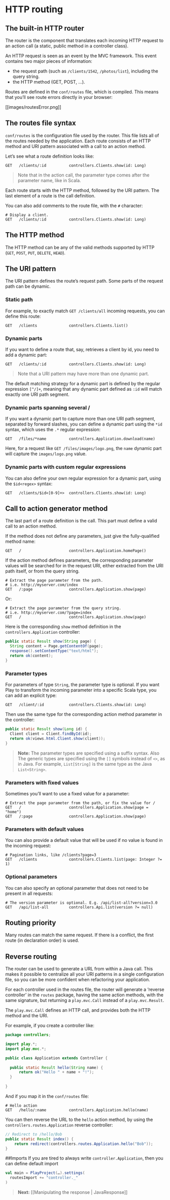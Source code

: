 <!--- Copyright (C) 2009-2013 Typesafe Inc. <http://www.typesafe.com> -->
# HTTP routing

## The built-in HTTP router

The router is the component that translates each incoming HTTP request to an action call (a static, public method in a controller class).

An HTTP request is seen as an event by the MVC framework. This event contains two major pieces of information:

- the request path (such as `/clients/1542`, `/photos/list`), including the query string.
- the HTTP method (GET, POST, ...).

Routes are defined in the `conf/routes` file, which is compiled. This means that you’ll see route errors directly in your browser:

[[images/routesError.png]]

## The routes file syntax

`conf/routes` is the configuration file used by the router. This file lists all of the routes needed by the application. Each route consists of an HTTP method and URI pattern associated with a call to an action method.

Let’s see what a route definition looks like:

```
GET   /clients/:id          controllers.Clients.show(id: Long)  
```

> Note that in the action call, the parameter type comes after the parameter name, like in Scala.

Each route starts with the HTTP method, followed by the URI pattern. The last element of a route is the call definition.

You can also add comments to the route file, with the `#` character:

```
# Display a client.
GET   /clients/:id          controllers.Clients.show(id: Long)  
```

## The HTTP method

The HTTP method can be any of the valid methods supported by HTTP (`GET`, `POST`, `PUT`, `DELETE`, `HEAD`).

## The URI pattern

The URI pattern defines the route’s request path. Some parts of the request path can be dynamic.

### Static path

For example, to exactly match `GET /clients/all` incoming requests, you can define this route:

```
GET   /clients              controllers.Clients.list()
```

### Dynamic parts 

If you want to define a route that, say, retrieves a client by id, you need to add a dynamic part:

```
GET   /clients/:id          controllers.Clients.show(id: Long)  
```

> Note that a URI pattern may have more than one dynamic part.

The default matching strategy for a dynamic part is defined by the regular expression `[^/]+`, meaning that any dynamic part defined as `:id` will match exactly one URI path segment.

### Dynamic parts spanning several /

If you want a dynamic part to capture more than one URI path segment, separated by forward slashes, you can define a dynamic part using the `*id` syntax, which uses the `.*` regular expression:

```
GET   /files/*name          controllers.Application.download(name)  
```

Here, for a request like `GET /files/images/logo.png`, the `name` dynamic part will capture the `images/logo.png` value.

### Dynamic parts with custom regular expressions

You can also define your own regular expression for a dynamic part, using the `$id<regex>` syntax:
    
```
GET   /clients/$id<[0-9]+>  controllers.Clients.show(id: Long)  
```

## Call to action generator method

The last part of a route definition is the call. This part must define a valid call to an action method.

If the method does not define any parameters, just give the fully-qualified method name:

```
GET   /                     controllers.Application.homePage()
```

If the action method defines parameters, the corresponding parameter values will be searched for in the request URI, either extracted from the URI path itself, or from the query string.

```
# Extract the page parameter from the path.
# i.e. http://myserver.com/index
GET   /:page                controllers.Application.show(page)
```

Or:

```
# Extract the page parameter from the query string.
# i.e. http://myserver.com/?page=index
GET   /                     controllers.Application.show(page)
```

Here is the corresponding `show` method definition in the `controllers.Application` controller:

```java
public static Result show(String page) {
  String content = Page.getContentOf(page);
  response().setContentType("text/html");
  return ok(content);
}
```

### Parameter types

For parameters of type `String`, the parameter type is optional. If you want Play to transform the incoming parameter into a specific Scala type, you can add an explicit type:

```
GET   /client/:id           controllers.Clients.show(id: Long)
```

Then use the same type for the corresponding action method parameter in the controller:

```java
public static Result show(Long id) {
  Client client = Client.findById(id);
  return ok(views.html.Client.show(client));
}
```

> **Note:** The parameter types are specified using a suffix syntax. Also The generic types are specified using the `[]` symbols instead of `<>`, as in Java. For example, `List[String]` is the same type as the Java `List<String>`.

### Parameters with fixed values

Sometimes you’ll want to use a fixed value for a parameter:

```
# Extract the page parameter from the path, or fix the value for /
GET   /                     controllers.Application.show(page = "home")
GET   /:page                controllers.Application.show(page)
```

### Parameters with default values

You can also provide a default value that will be used if no value is found in the incoming request:

```
# Pagination links, like /clients?page=3
GET   /clients              controllers.Clients.list(page: Integer ?= 1)
```

### Optional parameters

You can also specify an optional parameter that does not need to be present in all requests:

```
# The version parameter is optional. E.g. /api/list-all?version=3.0
GET   /api/list-all         controllers.Api.list(version ?= null)
```

## Routing priority

Many routes can match the same request. If there is a conflict, the first route (in declaration order) is used.

## Reverse routing

The router can be used to generate a URL from within a Java call. This makes it possible to centralize all your URI patterns in a single configuration file, so you can be more confident when refactoring your application.

For each controller used in the routes file, the router will generate a ‘reverse controller’ in the `routes` package, having the same action methods, with the same signature, but returning a `play.mvc.Call` instead of a `play.mvc.Result`. 

The `play.mvc.Call` defines an HTTP call, and provides both the HTTP method and the URI.

For example, if you create a controller like:

```java
package controllers;

import play.*;
import play.mvc.*;

public class Application extends Controller {
    
  public static Result hello(String name) {
      return ok("Hello " + name + "!");
  }
    
}
```

And if you map it in the `conf/routes` file:

```
# Hello action
GET   /hello/:name          controllers.Application.hello(name)
```

You can then reverse the URL to the `hello` action method, by using the `controllers.routes.Application` reverse controller:

```java
// Redirect to /hello/Bob
public static Result index() {
    return redirect(controllers.routes.Application.hello("Bob")); 
}
```


##Imports
If you are tired to always write `controller.Application`, then you can define  default import

```scala
val main = PlayProject(…).settings(
  routesImport += "controller._"
)
```

> **Next:** [[Manipulating the response | JavaResponse]]
